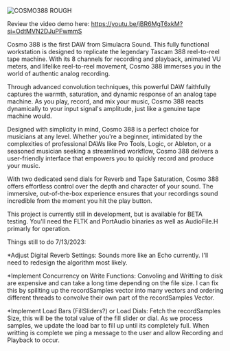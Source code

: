
![COSMO388 ROUGH](https://github.com/Paulappaul/COSMO388---Tape-Emulator/assets/38223440/0dad1c8b-67fd-4011-b359-b8f9115f3007)

Review the video demo here: https://youtu.be/jBR6MgT6xkM?si=OdtMVN2DJuPFwmmS

Cosmo 388 is the first DAW from Simulacra Sound. This fully functional workstation is designed to replicate the legendary Tascam 388 reel-to-reel tape machine. With its 8 channels for recording and playback, animated VU meters, and lifelike reel-to-reel movement, Cosmo 388 immerses you in the world of authentic analog recording.

Through advanced convolution techniques, this powerful DAW faithfully captures the warmth, saturation, and dynamic response of an analog tape machine. As you play, record, and mix your music, Cosmo 388 reacts dynamically to your input signal's amplitude, just like a genuine tape machine would.

Designed with simplicity in mind, Cosmo 388 is a perfect choice for musicians at any level. Whether you're a beginner, intimidated by the complexities of professional DAWs like Pro Tools, Logic, or Ableton, or a seasoned musician seeking a streamlined workflow, Cosmo 388 delivers a user-friendly interface that empowers you to quickly record and produce your music.

With two dedicated send dials for Reverb and Tape Saturation, Cosmo 388 offers effortless control over the depth and character of your sound. The immersive, out-of-the-box experience ensures that your recordings sound incredible from the moment you hit the play button.


This project is currently still in development, but is available for BETA testing. You'll need the FLTK and PortAudio binaries as well as AudioFile.H primarly for operation. 


Things still to do 7/13/2023:


*Adjust Digital Reverb Settings: Sounds more like an Echo currently. I'll need to redesign the algorithm most likely. 

*Implement Concurrency on Write Functions: Convoling and Writting to disk are expensive and can take a long time depending on the file size. I can fix this by spiliting up the recordSamples vector into many vectors and ordering different threads to convolve their own part of the recordSamples Vector. 

*Implement Load Bars (FillSliders?) or Load Dials: Fetch the recordSamples Size, this will be the total value of the fill slider or dial. As we process samples, we update the load bar to fill up until its completely full. When writting is complete we ping a message to the user and allow Recording and Playback to occur. 
